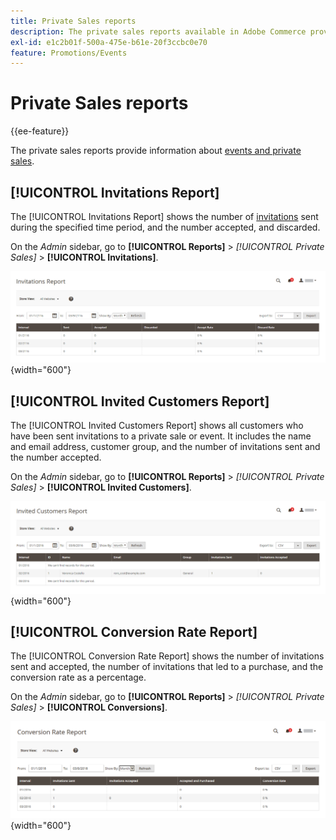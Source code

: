 ```yaml
---
title: Private Sales reports
description: The private sales reports available in Adobe Commerce provide useful information about events and private sales.
exl-id: e1c2b01f-500a-475e-b61e-20f3ccbc0e70
feature: Promotions/Events
---
```

# Private Sales reports

{{ee-feature}}

The private sales reports provide information about [events and private sales](../merchandising-promotions/events-private-sales.md).

## [!UICONTROL Invitations Report]

The [!UICONTROL Invitations Report] shows the number of [invitations](../merchandising-promotions/invitations.md) sent during the specified time period, and the number accepted, and discarded.

On the _Admin_ sidebar, go to **[!UICONTROL Reports]** > _[!UICONTROL Private Sales]_ > **[!UICONTROL Invitations]**.

![Invitations Report](./assets/private-sales-invitations.png){width="600"}

## [!UICONTROL Invited Customers Report]

The [!UICONTROL Invited Customers Report] shows all customers who have been sent invitations to a private sale or event. It includes the name and email address, customer group, and the number of invitations sent and the number accepted.

On the _Admin_ sidebar, go to **[!UICONTROL Reports]** > _[!UICONTROL Private Sales]_ > **[!UICONTROL Invited Customers]**.

![Invited Customers Report](./assets/private-sales-invited-customers.png){width="600"}

## [!UICONTROL Conversion Rate Report]

The [!UICONTROL Conversion Rate Report] shows the number of invitations sent and accepted, the number of invitations that led to a purchase, and the conversion rate as a percentage.

On the _Admin_ sidebar, go to **[!UICONTROL Reports]** > _[!UICONTROL Private Sales]_ > **[!UICONTROL Conversions]**.

![Conversion Rate Report](./assets/private-sales-conversions.png){width="600"}
